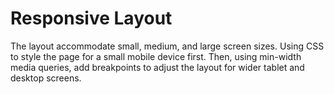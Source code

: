 # Responsive Layout

The layout accommodate small, medium, and large screen sizes. Using CSS to style the page for a small mobile device first. Then, using min-width media queries, add breakpoints to adjust the layout for wider tablet and desktop screens.
